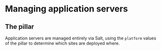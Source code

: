 # Managing application servers

## The pillar

Application servers are managed entirely via Salt, using the `platform` values of the pillar to determine which sites are deployed where.
